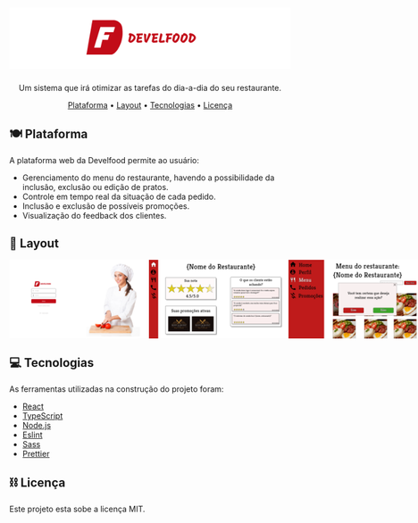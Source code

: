 <h1 align="center">
  <img src="./src/assets/img/develcode_logo.png" alt="Logotipo Develcode" width="800px">
</h1>

<p align="center">Um sistema que irá otimizar as tarefas do dia-a-dia do seu restaurante.</p>

<p align="center">
  <a href="#plate_with_cutlery-plataforma">Plataforma</a> •
  <a href="#crab-layout">Layout</a> •
  <a href="#computer-tecnologias">Tecnologias</a> •
  <a href="#chains-licenc-a">Licença</a> 
</p>

## :plate_with_cutlery:	Plataforma

A plataforma web da Develfood permite ao usuário: 

  - Gerenciamento do menu do restaurante, havendo a possibilidade da inclusão, exclusão ou edição de pratos.  
  - Controle em tempo real da situação de cada pedido.
  - Inclusão e exclusão de possíveis promoções.
  - Visualização do feedback dos clientes.


## :art: Layout

<p align="center" style="display: flex; align-items: flex-start; justify-content: space-around;">
  <img src="./src/assets/img/login_develcode.png" width="250px" alt="Layout do login">
  <img src="./src/assets/img/home_develcode.png" width="250px" alt="Layout do home">
  <img src="./src/assets/img/manu_develcode.png" width="250px" alt="Layout do menu">
</p>

## :computer: Tecnologias

As ferramentas utilizadas na construção do projeto foram:

- [React](https://pt-br.reactjs.org/)
- [TypeScript](https://www.typescriptlang.org/)
- [Node.js](https://nodejs.org/en/)
- [Eslint](https://eslint.org/)
- [Sass](https://sass-lang.com/)
- [Prettier](https://prettier.io/)

## :chains:	Licença

Este projeto esta sobe a licença MIT.
